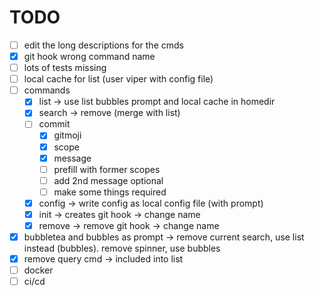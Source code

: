 # TODO

- [ ] edit the long descriptions for the cmds
- [x] git hook wrong command name
- [ ] lots of tests missing
- [ ] local cache for list (user viper with config file)
- [ ] commands
  - [x] list -> use list bubbles prompt and local cache in homedir
  - [x] search -> remove (merge with list)
  - [ ] commit
    - [x] gitmoji
    - [x] scope
    - [x] message
    - [ ] prefill with former scopes
    - [ ] add 2nd message optional
    - [ ] make some things required
  - [x] config -> write config as local config file (with prompt)
  - [x] init -> creates git hook -> change name
  - [x] remove -> remove git hook -> change name
- [x] bubbletea and bubbles as prompt -> remove current search, use list instead (bubbles). remove spinner, use bubbles
- [x] remove query cmd -> included into list
- [ ] docker
- [ ] ci/cd
